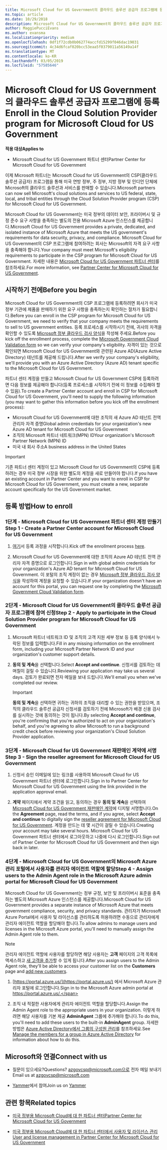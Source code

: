 ```yaml
---
title: Microsoft Cloud for US Government의 클라우드 솔루션 공급자 프로그램에 등록 | Microsoft Cloud for US Government 파트너 센터
ms.topic: article
ms.date: 10/29/2018
description: Microsoft Cloud for US Government의 클라우드 솔루션 공급자 프로그램에 등록하기 전에 CSP 프로그램 요구 사항에 대해 자세히 알아보세요.
author: MaggiePucciEvans
ms.author: evansma
ms.localizationpriority: medium
ms.openlocfilehash: 0df1f72cdb0b062774accfd15299f046dac19031
ms.sourcegitcommit: 4c34d6fcaf020bcc53eaa5f0379011a56149a14f
ms.translationtype: MT
ms.contentlocale: ko-KR
ms.lasthandoff: 03/05/2019
ms.locfileid: "57585646"
---
```

# <a name="enroll-in-the-cloud-solution-provider-program-for-microsoft-cloud-for-us-government"></a><span data-ttu-id="dff25-103">Microsoft Cloud for US Government의 클라우드 솔루션 공급자 프로그램에 등록</span><span class="sxs-lookup"><span data-stu-id="dff25-103">Enroll in the Cloud Solution Provider program for Microsoft Cloud for US Government</span></span>

<span data-ttu-id="dff25-104">**적용 대상**</span><span class="sxs-lookup"><span data-stu-id="dff25-104">**Applies to**</span></span>

-  <span data-ttu-id="dff25-105">Microsoft Cloud for US Government 파트너 센터</span><span class="sxs-lookup"><span data-stu-id="dff25-105">Partner Center for Microsoft Cloud for US Government</span></span>

<span data-ttu-id="dff25-106">이제 Microsoft 파트너는 Microsoft Cloud for US Government의 CSP(클라우드 솔루션 공급자) 프로그램을 통해 미국 연방 정부, 주 정부, 지방 정부 및 인디언 단체에 Microsoft의 클라우드 솔루션과 서비스를 판매할 수 있습니다.</span><span class="sxs-lookup"><span data-stu-id="dff25-106">Microsoft partners can now sell Microsoft's cloud solutions and services to US federal, state, local, and tribal entities through the Cloud Solution Provider program (CSP) for Microsoft Cloud for US Government.</span></span> 

<span data-ttu-id="dff25-107">Microsoft Cloud for US Government는 미국 정부의 데이터 보안, 프라이버시 및 규정 준수 요구 사항을 충족하는 별도의 전용 Microsoft Azure 인스턴스를 제공합니다.</span><span class="sxs-lookup"><span data-stu-id="dff25-107">Microsoft Cloud for US Government provides a private, dedicated, and isolated instance of Microsoft Azure that meets the US government's requirements for data security, privacy, and compliance.</span></span> <span data-ttu-id="dff25-108">Microsoft Cloud for US Government의 CSP 프로그램에 참여하려는 회사는 Microsoft의 자격 요구 사항을 충족해야 합니다.</span><span class="sxs-lookup"><span data-stu-id="dff25-108">Your company must meet Microsoft's eligibility requirements to participate in the CSP program for Microsoft Cloud for US Government.</span></span> <span data-ttu-id="dff25-109">자세한 내용은 [Microsoft Cloud for US Government 파트너 센터](partner-center-for-microsoft-us-govt-cloud.md)를 참조하세요.</span><span class="sxs-lookup"><span data-stu-id="dff25-109">For more information, see [Partner Center for Microsoft Cloud for US Government](partner-center-for-microsoft-us-govt-cloud.md).</span></span>

## <a name="before-you-begin"></a><span data-ttu-id="dff25-110">시작하기 전에</span><span class="sxs-lookup"><span data-stu-id="dff25-110">Before you begin</span></span>

<span data-ttu-id="dff25-111">Microsoft Cloud for US Government의 CSP 프로그램에 등록하려면 회사가 미국 정부 기관에 제품을 판매하기 위한 요구 사항을 충족하는지 확인하는 절차가 필요합니다.</span><span class="sxs-lookup"><span data-stu-id="dff25-111">Before you can enroll in the CSP program for Microsoft Cloud for US Government, we need to verify that your company meets the requirements to sell to US government entities.</span></span> <span data-ttu-id="dff25-112">등록 프로세스를 시작하시기 전에, 귀사의 자격을 확인할 수 있도록 [Microsoft 정부 클라우드 검사 양식](https://azuregov.microsoft.com/csp)을 작성해 주세요.</span><span class="sxs-lookup"><span data-stu-id="dff25-112">Before you kick off the enrollment process, complete the [Microsoft Government Cloud Validation form](https://azuregov.microsoft.com/csp) so we can verify your company's eligibility.</span></span> <span data-ttu-id="dff25-113">자격이 있는 것으로 확인되면 Microsoft Cloud for US Government와 관련된 Azure AD(Azure Active Directory) 테넌트를 제공해 드립니다.</span><span class="sxs-lookup"><span data-stu-id="dff25-113">After we verify your company's eligibility, we'll provide you with an Azure Active Directory (Azure AD) tenant specific to the Microsoft Cloud for US Government.</span></span>  

<span data-ttu-id="dff25-114">파트너 센터 계정을 만들고 Microsoft Cloud for US Government CSP에 등록하려면 다음 정보를 제공해야 합니다(등록 프로세스를 시작하기 전에 이 정보를 수집해야 할 수 있음).</span><span class="sxs-lookup"><span data-stu-id="dff25-114">To create a Partner Center account and enroll in CSP for Microsoft Cloud for US Government, you'll need to supply the following information (you may want to gather this information before you kick off the enrollment process):</span></span>

-  <span data-ttu-id="dff25-115">Microsoft Cloud for US Government에 대한 조직의 새 Azure AD 테넌트 전역 관리자 자격 증명</span><span class="sxs-lookup"><span data-stu-id="dff25-115">Global admin credentials for your organization's new Azure AD tenant for Microsoft Cloud for US Government</span></span>
-  <span data-ttu-id="dff25-116">조직의 Microsoft 파트너 네트워크(MPN) ID</span><span class="sxs-lookup"><span data-stu-id="dff25-116">Your organization's Microsoft Partner Network (MPN) ID</span></span> 
-  <span data-ttu-id="dff25-117">미국 내 회사 주소</span><span class="sxs-lookup"><span data-stu-id="dff25-117">A business address in the United States</span></span>

> [!IMPORTANT]  
> <span data-ttu-id="dff25-118">기존 파트너 센터 계정이 있고 Microsoft Cloud for US Government의 CSP에 등록하려는 경우 미국 정부 시장을 위한 별도의 계정을 새로 만들어야 합니다.</span><span class="sxs-lookup"><span data-stu-id="dff25-118">If you have an existing account in Partner Center and you want to enroll in CSP for Microsoft Cloud for US Government, you must create a new, separate account specifically for the US Government market.</span></span>

## <a name="how-to-enroll"></a><span data-ttu-id="dff25-119">등록 방법</span><span class="sxs-lookup"><span data-stu-id="dff25-119">How to enroll</span></span> 

### <a name="step-1---create-a-partner-center-account-for-microsoft-cloud-for-us-government"></a><span data-ttu-id="dff25-120">1단계 - Microsoft Cloud for US Government 파트너 센터 계정 만들기</span><span class="sxs-lookup"><span data-stu-id="dff25-120">Step 1 - Create a Partner Center account for Microsoft Cloud for US Government</span></span>

1.  <span data-ttu-id="dff25-121">[여기](https://partnercenter.microsoft.com/register/resellerusgjoinnow)서 등록 과정을 시작합니다.</span><span class="sxs-lookup"><span data-stu-id="dff25-121">Kick off the enrollment process [here](https://partnercenter.microsoft.com/register/resellerusgjoinnow).</span></span> 

2.  <span data-ttu-id="dff25-122">Microsoft Cloud for US Government에 대한 조직의 Azure AD 테넌트 전역 관리자 자격 증명으로 로그인합니다.</span><span class="sxs-lookup"><span data-stu-id="dff25-122">Sign in with global admin credentials for your organization's Azure AD tenant for Microsoft Cloud for US Government.</span></span> <span data-ttu-id="dff25-123">이 포털의 조직 계정이 없는 경우 [Microsoft 정부 클라우드 검사 양식](https://azuregov.microsoft.com/csp)을 작성하여 계정을 요청할 수 있습니다.</span><span class="sxs-lookup"><span data-stu-id="dff25-123">If your organization doesn't have an account for this portal, you can request one by completing the [Microsoft Government Cloud Validation form](https://azuregov.microsoft.com/csp).</span></span>


### <a name="step-2---apply-to-participate-in-the-cloud-solution-provider-program-for-microsoft-cloud-for-us-government"></a><span data-ttu-id="dff25-124">2단계 - Microsoft Cloud for US Government의 클라우드 솔루션 공급자 프로그램에 참여 신청</span><span class="sxs-lookup"><span data-stu-id="dff25-124">Step 2 - Apply to participate in the Cloud Solution Provider program for Microsoft Cloud for US Government</span></span>

1.  <span data-ttu-id="dff25-125">Microsoft 파트너 네트워크 ID 및 조직의 고객 지원 세부 정보 등 등록 양식에서 누락된 정보를 입력합니다.</span><span class="sxs-lookup"><span data-stu-id="dff25-125">Fill in any missing information on the enrollment form, including your Microsoft Partner Network ID and your organization's customer support details.</span></span> 

2.  <span data-ttu-id="dff25-126">**동의 및 계속**을 선택합니다.</span><span class="sxs-lookup"><span data-stu-id="dff25-126">Select **Accept and continue**.</span></span> <span data-ttu-id="dff25-127">신청서를 검토하는 데 며칠이 걸릴 수 있습니다.</span><span class="sxs-lookup"><span data-stu-id="dff25-127">Reviewing your application may take us several days.</span></span> <span data-ttu-id="dff25-128">검토가 완료되면 전자 메일을 보내 드립니다.</span><span class="sxs-lookup"><span data-stu-id="dff25-128">We'll email you when we've completed our review.</span></span>

    > [!IMPORTANT]  
    > <span data-ttu-id="dff25-129">**동의 및 계속**을 선택하면 귀하는 귀하의 조직을 대리할 수 있는 권한을 받았으며, 조직의 클라우드 솔루션 공급자 신청서를 검토하기 전에 Microsoft가 배경 신용 검사를 실시하는 것에 동의하는 것이 됩니다.</span><span class="sxs-lookup"><span data-stu-id="dff25-129">By selecting **Accept and continue**, you're confirming that you're authorized to act on your organization's behalf, and you're agreeing to allow Microsoft to run a background credit check before reviewing your organization's Cloud Solution Provider application.</span></span>


### <a name="step-3---sign-the-reseller-agreement-for-microsoft-cloud-for-us-government"></a><span data-ttu-id="dff25-130">3단계 - Microsoft Cloud for US Government 재판매인 계약에 서명</span><span class="sxs-lookup"><span data-stu-id="dff25-130">Step 3 - Sign the reseller agreement for Microsoft Cloud for US Government</span></span>

1. <span data-ttu-id="dff25-131">신청서 승인 이메일에 있는 링크를 사용하여 Microsoft Cloud for US Government 파트너 센터에 로그인합니다.</span><span class="sxs-lookup"><span data-stu-id="dff25-131">Sign in to Partner Center for Microsoft Cloud for US Government using the link provided in the application approval email.</span></span> 

2. <span data-ttu-id="dff25-132">**계약** 페이지에서 계약 조건을 읽고, 동의하는 경우 **동의 및 계속**을 선택하여 [Microsoft Cloud for US Government 재판매인 계약](https://go.microsoft.com/fwlink/p/?linkid=843364)에 디지털 서명합니다.</span><span class="sxs-lookup"><span data-stu-id="dff25-132">On the **Agreement** page, read the terms, and if you agree, select **Accept and continue** to digitally sign the [reseller agreement for Microsoft Cloud for US Government](https://go.microsoft.com/fwlink/p/?linkid=843364).</span></span> <span data-ttu-id="dff25-133">계정을 만드는 데 몇 시간이 걸릴 수 있습니다.</span><span class="sxs-lookup"><span data-stu-id="dff25-133">Creating your account may take several hours.</span></span> <span data-ttu-id="dff25-134">Microsoft Cloud for US Government 파트너 센터에서 로그아웃하고 나중에 다시 로그인합니다.</span><span class="sxs-lookup"><span data-stu-id="dff25-134">Sign out of Partner Center for Microsoft Cloud for US Government and then sign back in later.</span></span>


### <a name="step-4---assign-users-to-the-admin-agent-role-in-the-microsoft-azure-admin-portal-for-microsoft-cloud-for-us-government"></a><span data-ttu-id="dff25-135">4단계 - Microsoft Cloud for US Government의 Microsoft Azure 관리 포털에서 사용자를 관리자 에이전트 역할에 할당</span><span class="sxs-lookup"><span data-stu-id="dff25-135">Step 4 - Assign users to the Admin Agent role in the Microsoft Azure admin portal for Microsoft Cloud for US Government</span></span>

<span data-ttu-id="dff25-136">Microsoft Cloud for US Government는 정부 규정, 보안 및 프라이버시 표준을 충족하는 별도의 Microsoft Azure 인스턴스를 제공합니다.</span><span class="sxs-lookup"><span data-stu-id="dff25-136">Microsoft Cloud for US Government provides a separate instance of Microsoft Azure that meets government compliance, security, and privacy standards.</span></span> <span data-ttu-id="dff25-137">관리자가 Microsoft Azure Portal에서 사용자 및 라이선스를 관리하도록 허용하려면 수동으로 관리자에게 관리자 에이전트 역할을 할당해야 합니다.</span><span class="sxs-lookup"><span data-stu-id="dff25-137">To allow admins to manage users and licenses in the Microsoft Azure portal, you'll need to manually assign the Admin Agent role to them.</span></span>

> [!NOTE]  
> <span data-ttu-id="dff25-138">관리자 에이전트 역할에 사용자를 할당하면 해당 사용자는 **고객** 페이지의 고객 목록에 액세스하고 [새 고객을 추가](add-a-new-customer.md)할 수 있게 됩니다.</span><span class="sxs-lookup"><span data-stu-id="dff25-138">After you assign users to the Admin Agent role, they'll be able to access your customer list on the **Customers** page and [add new customers](add-a-new-customer.md).</span></span>   

1.  <span data-ttu-id="dff25-139"> [https://portal.azure.us/](https://portal.azure.us/) 에서 Microsoft Azure 관리자 포털에 로그인합니다.</span><span class="sxs-lookup"><span data-stu-id="dff25-139">Sign in to the Microsoft Azure admin portal at https://portal.azure.us/.</span></span>

2.  <span data-ttu-id="dff25-140">조직 내 적절한 사용자에게 관리자 에이전트 역할을 할당합니다.</span><span class="sxs-lookup"><span data-stu-id="dff25-140">Assign the Admin Agent role to the appropriate users in your organization.</span></span> <span data-ttu-id="dff25-141">이렇게 하려면 해당 사용자를 기본 제공 **AdminAgent** 그룹에 추가해야 합니다.</span><span class="sxs-lookup"><span data-stu-id="dff25-141">To do this, you'll need to add these users to the built-in **AdminAgent** group.</span></span> <span data-ttu-id="dff25-142">자세한 방법은 [Azure Active Directory에서 그룹의 구성원 관리](https://docs.microsoft.com/azure/active-directory/active-directory-groups-members-azure-portal)를 참조하세요.</span><span class="sxs-lookup"><span data-stu-id="dff25-142">See [Manage the members for a group in Azure Active Directory](https://docs.microsoft.com/azure/active-directory/active-directory-groups-members-azure-portal) for information about how to do this.</span></span>
 
## <a name="connect-with-us"></a><span data-ttu-id="dff25-143">Microsoft와 연결</span><span class="sxs-lookup"><span data-stu-id="dff25-143">Connect with us</span></span>

- <span data-ttu-id="dff25-144">질문이 있으세요?</span><span class="sxs-lookup"><span data-stu-id="dff25-144">Questions?</span></span> <span data-ttu-id="dff25-145">azgovcsp@microsoft.com으로 전자 메일 보내기</span><span class="sxs-lookup"><span data-stu-id="dff25-145">Email us at azgovcsp@microsoft.com</span></span>

- <span data-ttu-id="dff25-146">[Yammer](https://www.yammer.com/cloudpartnercommunity/#/threads/inGroup?type=in_group&feedId=11509777&view=all)에서 참여</span><span class="sxs-lookup"><span data-stu-id="dff25-146">Join us on [Yammer](https://www.yammer.com/cloudpartnercommunity/#/threads/inGroup?type=in_group&feedId=11509777&view=all)</span></span> 

## <a name="related-topics"></a><span data-ttu-id="dff25-147">관련 항목</span><span class="sxs-lookup"><span data-stu-id="dff25-147">Related topics</span></span>

-  [<span data-ttu-id="dff25-148">미국 정부용 Microsoft Cloud에 대 한 파트너 센터</span><span class="sxs-lookup"><span data-stu-id="dff25-148">Partner Center for Microsoft Cloud for US Government</span></span>](partner-center-for-microsoft-us-govt-cloud.md)

-  [<span data-ttu-id="dff25-149">미국 정부용 Microsoft Cloud에 대 한 파트너 센터에서 사용자 및 라이선스 관리</span><span class="sxs-lookup"><span data-stu-id="dff25-149">User and license management in Partner Center for Microsoft Cloud for US Government</span></span>](user-management-in-partner-center-for-microsoft-us-govt-cloud.md)


